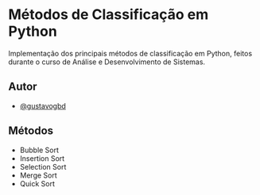 
# Métodos de Classificação em Python

Implementação dos principais métodos de classificação em Python, feitos durante o curso de Análise e Desenvolvimento de Sistemas.




## Autor

- [@gustavogbd](https://www.github.com/Gustavogbd)


## Métodos 

- Bubble Sort
- Insertion Sort
- Selection Sort
- Merge Sort
- Quick Sort



